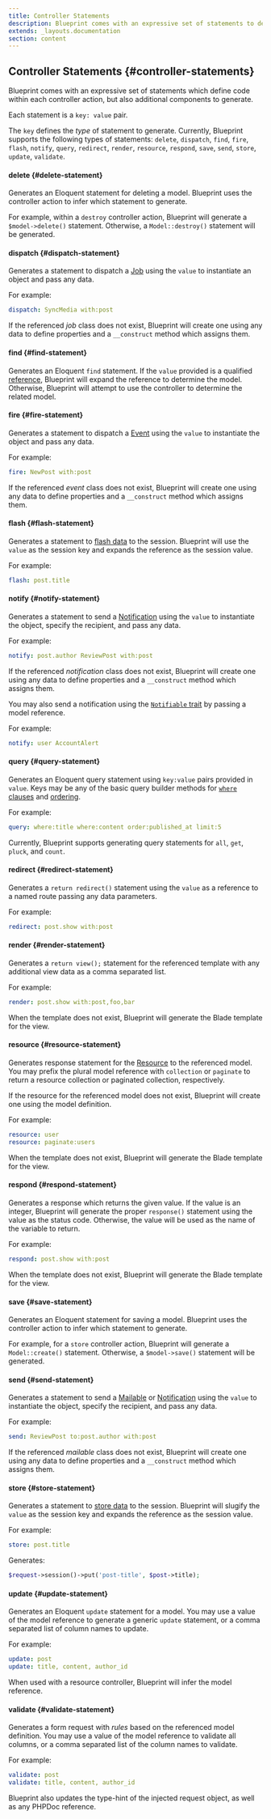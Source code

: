 ```yaml
---
title: Controller Statements
description: Blueprint comes with an expressive set of statements to define behavior common within Laravel controllers.
extends: _layouts.documentation
section: content
---
```

## Controller Statements {#controller-statements}
Blueprint comes with an expressive set of statements which define code within each controller action, but also additional components to generate.

Each statement is a `key: value` pair.

The `key` defines the _type_ of statement to generate. Currently, Blueprint supports the following types of statements: `delete`, `dispatch`, `find`, `fire`, `flash`, `notify`, `query`, `redirect`, `render`, `resource`, `respond`, `save`, `send`, `store`, `update`, `validate`.


#### delete {#delete-statement}
Generates an Eloquent statement for deleting a model. Blueprint uses the controller action to infer which statement to generate.

For example, within a `destroy` controller action, Blueprint will generate a `$model->delete()` statement. Otherwise, a `Model::destroy()` statement will be generated.


#### dispatch {#dispatch-statement}
Generates a statement to dispatch a [Job](https://laravel.com/docs/queues#creating-jobs) using the `value` to instantiate an object and pass any data.

For example:

```yaml
dispatch: SyncMedia with:post
```

If the referenced _job_ class does not exist, Blueprint will create one using any data to define properties and a `__construct` method which assigns them.


#### find {#find-statement}
Generates an Eloquent `find` statement. If the `value` provided is a qualified [reference](#references), Blueprint will expand the reference to determine the model. Otherwise, Blueprint will attempt to use the controller to determine the related model.


#### fire {#fire-statement}
Generates a statement to dispatch a [Event](https://laravel.com/docs/events#defining-events) using the `value` to instantiate the object and pass any data.

For example:

```yaml
fire: NewPost with:post
```

If the referenced _event_ class does not exist, Blueprint will create one using any data to define properties and a `__construct` method which assigns them.


#### flash {#flash-statement}
Generates a statement to [flash data](https://laravel.com/docs/session#flash-data) to the session. Blueprint will use the `value` as the session key and expands the reference as the session value.

For example:

```yaml
flash: post.title
```

#### notify {#notify-statement}
Generates a statement to send a [Notification](https://laravel.com/docs/notifications) using the `value` to instantiate the object, specify the recipient, and pass any data.

For example:

```yaml
notify: post.author ReviewPost with:post
```

If the referenced _notification_ class does not exist, Blueprint will create one using any data to define properties and a `__construct` method which assigns them.

You may also send a notification using the [`Notifiable` trait](https://laravel.com/docs/notifications#using-the-notifiable-trait) by passing a model reference.

For example:

```yaml
notify: user AccountAlert
```


#### query {#query-statement}
Generates an Eloquent query statement using `key:value` pairs provided in `value`. Keys may be any of the basic query builder methods for [`where` clauses](https://laravel.com/docs/queries#where-clauses) and [ordering](https://laravel.com/docs/queries#ordering-grouping-limit-and-offset).

For example:

```yaml
query: where:title where:content order:published_at limit:5
```

Currently, Blueprint supports generating query statements for `all`, `get`, `pluck`, and `count`.


#### redirect {#redirect-statement}
Generates a `return redirect()` statement using the `value` as a reference to a named route passing any data parameters.

For example:

```yaml
redirect: post.show with:post
```


#### render {#render-statement}
Generates a `return view();` statement for the referenced template with any additional view data as a comma separated list.

For example:

```yaml
render: post.show with:post,foo,bar
```

When the template does not exist, Blueprint will generate the Blade template for the view.


#### resource {#resource-statement}
Generates response statement for the [Resource](https://laravel.com/docs/eloquent-resources) to the referenced model. You may prefix the plural model reference with `collection` or `paginate` to return a resource collection or paginated collection, respectively.

If the resource for the referenced model does not exist, Blueprint will create one using the model definition.

For example:

```yaml
resource: user
resource: paginate:users
```

When the template does not exist, Blueprint will generate the Blade template for the view.


#### respond {#respond-statement}
Generates a response which returns the given value. If the value is an integer, Blueprint will generate the proper `response()` statement using the value as the status code. Otherwise, the value will be used as the name of the variable to return.

For example:

```yaml
respond: post.show with:post
```

When the template does not exist, Blueprint will generate the Blade template for the view.


#### save {#save-statement}
Generates an Eloquent statement for saving a model. Blueprint uses the controller action to infer which statement to generate.

For example, for a `store` controller action, Blueprint will generate a `Model::create()` statement. Otherwise, a `$model->save()` statement will be generated.


#### send {#send-statement}
Generates a statement to send a [Mailable](https://laravel.com/docs/mail#generating-mailables) or [Notification](https://laravel.com/docs/7.x/notifications) using the `value` to instantiate the object, specify the recipient, and pass any data.

For example:

```yaml
send: ReviewPost to:post.author with:post
```

If the referenced _mailable_ class does not exist, Blueprint will create one using any data to define properties and a `__construct` method which assigns them.


#### store {#store-statement}
Generates a statement to [store data](https://laravel.com/docs/session#storing-data) to the session. Blueprint will slugify the `value` as the session key and expands the reference as the session value.

For example:

```yaml
store: post.title
```

Generates:

```php
$request->session()->put('post-title', $post->title);
```


#### update {#update-statement}
Generates an Eloquent `update` statement for a model. You may use a value of the model reference to generate a generic `update` statement, or a comma separated list of column names to update.

For example:

```yaml
update: post
update: title, content, author_id
```

When used with a resource controller, Blueprint will infer the model reference.

#### validate {#validate-statement}
Generates a form request with _rules_ based on the referenced model definition. You may use a value of the model reference to validate all columns, or a comma separated list of the column names to validate.

For example:

```yaml
validate: post
validate: title, content, author_id
```

Blueprint also updates the type-hint of the injected request object, as well as any PHPDoc reference.
